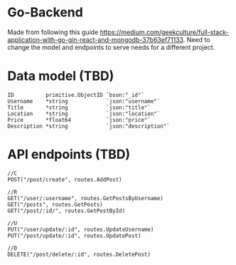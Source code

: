 # Go-Backend

 Made from following this guide <https://medium.com/geekculture/full-stack-application-with-go-gin-react-and-mongodb-37b63ef71133>.
 Need to change the model and endpoints to serve needs for a different project.

# Data model (TBD)

	ID          primitive.ObjectID `bson:"_id"`
	Username    *string            `json:"username"`
	Title       *string            `json:"title"`
	Location    *string            `json:"location"`
	Price       *float64           `json:"price"`
	Description *string            `json:"description"`

# API endpoints (TBD)
  
  	//C
	POST("/post/create", routes.AddPost)
	
	//R
	GET("/user/:username", routes.GetPostsByUsername)
	GET("/posts", routes.GetPosts)
	GET("/post/:id/", routes.GetPostById)
	
	//U
	PUT("/user/update/:id", routes.UpdateUsername)
  	PUT("/post/update/:id", routes.UpdatePost)
	
	//D
	DELETE("/post/delete/:id", routes.DeletePost)
